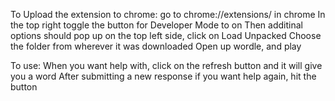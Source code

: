 To Upload the extension to chrome:
go to chrome://extensions/ in chrome
In the top right toggle the button for Developer Mode to on
Then additinal options should pop up on the top left side, click on Load Unpacked
Choose the folder from wherever it was downloaded
Open up wordle, and play

To use:
When you want help with, click on the refresh button and it will give you a word
After submitting a new response if you want help again, hit the button